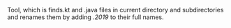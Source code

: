 Tool, which is finds.kt and .java files in current directory and subdirectories 
and renames them by adding *.2019* to their full names.